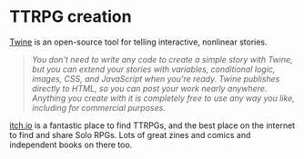 # TTRPG creation

[Twine](https://twinery.org/) is an open-source tool for telling interactive, nonlinear stories.
> *You don't need to write any code to create a simple story with Twine, but you can extend your stories with variables, conditional logic, images, CSS, and JavaScript when you're ready. Twine publishes directly to HTML, so you can post your work nearly anywhere. Anything you create with it is completely free to use any way you like, including for commercial purposes.*

[itch.io](https://itch.io/) is a fantastic place to find TTRPGs, and the best place on the internet to find and share Solo RPGs. Lots of great zines and comics and independent books on there too.

